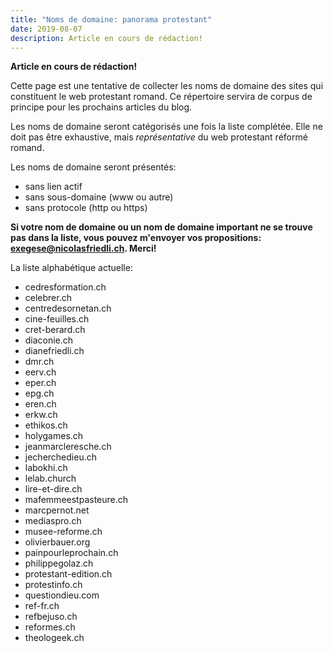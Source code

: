 ```yaml
---
title: "Noms de domaine: panorama protestant"
date: 2019-08-07
description: Article en cours de rédaction!
---
```


**Article en cours de rédaction!**

Cette page est une tentative de collecter les noms de domaine des sites qui constituent le web protestant romand.
Ce répertoire servira de corpus de principe pour les prochains articles du blog.

Les noms de domaine seront catégorisés une fois la liste complétée.
Elle ne doit pas être exhaustive, mais *représentative* du web protestant réformé romand.

Les noms de domaine seront présentés:

- sans lien actif
- sans sous-domaine (www ou autre)
- sans protocole (http ou https)

**Si votre nom de domaine ou un nom de domaine important ne se trouve pas dans la liste, vous pouvez m'envoyer vos propositions: [exegese@nicolasfriedli.ch](mailto:exegese@nicolasfriedli.ch). Merci!**

La liste alphabétique actuelle:

- cedresformation.ch
- celebrer.ch
- centredesornetan.ch
- cine-feuilles.ch
- cret-berard.ch
- diaconie.ch
- dianefriedli.ch
- dmr.ch
- eerv.ch
- eper.ch
- epg.ch
- eren.ch
- erkw.ch
- ethikos.ch
- holygames.ch
- jeanmarcleresche.ch
- jecherchedieu.ch
- labokhi.ch
- lelab.church
- lire-et-dire.ch
- mafemmeestpasteure.ch
- marcpernot.net
- mediaspro.ch
- musee-reforme.ch
- olivierbauer.org
- painpourleprochain.ch
- philippegolaz.ch
- protestant-edition.ch
- protestinfo.ch
- questiondieu.com
- ref-fr.ch
- refbejuso.ch
- reformes.ch
- theologeek.ch